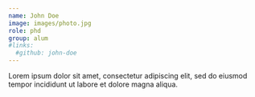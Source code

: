 ```yaml
---
name: John Doe
image: images/photo.jpg
role: phd
group: alum
#links:
  #github: john-doe
---
```


Lorem ipsum dolor sit amet, consectetur adipiscing elit, sed do eiusmod tempor incididunt ut labore et dolore magna aliqua.
